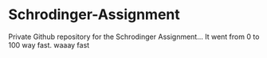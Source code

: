 # Schrodinger-Assignment
Private Github repository for the Schrodinger Assignment... It went from 0 to 100 way fast. waaay fast
